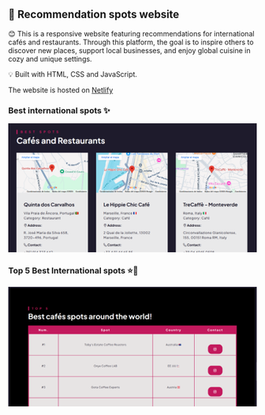 ## 📍 Recommendation spots website

😊 This is a responsive website featuring recommendations for international cafés and restaurants. Through this platform, the goal is to inspire others to discover new places, support local businesses, and enjoy global cuisine in cozy and unique settings.

💡 Built with HTML, CSS and JavaScript. 

The website is hosted on <a href="https://travelers-spots.netlify.app/">Netlify</a>


### Best international spots ✨

<img src="images/recomendationcafes.png" alt="Recomendation cafes" width="800">

### Top 5 Best International spots ⭐🤩

<img src="images/top5-best-spots.png" alt="Top 5" width="800">

